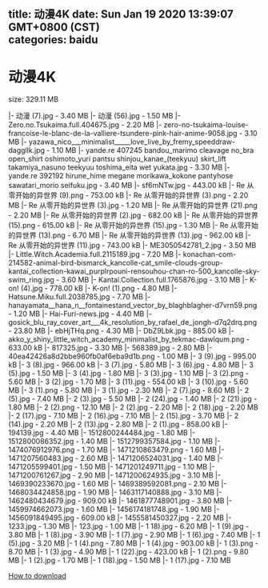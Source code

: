 
title: 动漫4K
date: Sun Jan 19 2020 13:39:07 GMT+0800 (CST)    
categories: baidu
---

# 动漫4K
size: 329.11 MB
 
 
|- 动漫 (7).jpg - 3.40 MB
|- 动漫 (56).jpg - 1.50 MB
|- Zero.no.Tsukaima.full.404675.jpg - 2.20 MB
|- zero-no-tsukaima-louise-francoise-le-blanc-de-la-valliere-tsundere-pink-hair-anime-9058.jpg - 3.10 MB
|- yazawa_nico___minimalist_____love_live_by_fremy_speeddraw-daggllk.jpg - 1.10 MB
|- yande.re 407245 bandou_marimo cleavage no_bra open_shirt oshimoto_yuri pantsu shinjou_kanae_(teekyuu) skirt_lift takamiya_nasuno teekyuu toshima_eita wet yukata.jpg - 3.30 MB
|- yande.re 392192 hirune_hime megane morikawa_kokone pantyhose sawatari_morio seifuku.jpg - 3.40 MB
|- sf6mNTw.jpg - 443.00 kB
|- Re 从零开始的异世界 (9).png - 753.00 kB
|- Re 从零开始的异世界 (3).png - 2.20 MB
|- Re 从零开始的异世界 (3).jpg - 1.20 MB
|- Re 从零开始的异世界 (21).png - 2.20 MB
|- Re 从零开始的异世界 (2).jpg - 682.00 kB
|- Re 从零开始的异世界 (15).png - 615.00 kB
|- Re 从零开始的异世界 (15).jpg - 1.30 MB
|- Re 从零开始的异世界 (13).png - 6.70 MB
|- Re 从零开始的异世界 (13).jpg - 962.00 kB
|- Re 从零开始的异世界 (11).jpg - 743.00 kB
|- ME3050542781_2.jpg - 3.50 MB
|- Little.Witch.Academia.full.2115189.jpg - 7.20 MB
|- konachan-com-214582-animal-bird-bismarck_kancolle-cat_smile-clouds-group-kantai_collection-kawai_purplrpouni-rensouhou-chan-ro-500_kancolle-sky-swim_ring.jpg - 3.60 MB
|- Kantai.Collection.full.1765876.jpg - 3.10 MB
|- K-on! (4).jpg - 778.00 kB
|- K-on! (1).png - 4.80 MB
|- Hatsune.Miku.full.2038785.jpg - 7.70 MB
|- hanayamata__hana_n__fontainestand_vector_by_blaghblagher-d7vrn59.png - 1.20 MB
|- Hai-Furi-news.jpg - 4.40 MB
|- gosick_blu_ray_cover_art___4k_resolution_by_rafael_de_jongh-d7q2drq.png - 23.80 MB
|- ebHjTHq.png - 4.30 MB
|- DbZ9Lbk.jpg - 885.00 kB
|- akko_y_shiny_little_witch_academy_minimalist_by_tekmac-dawlqum.png - 633.00 kB
|- 817325.jpg - 3.30 MB
|- 568389.jpg - 2.80 MB
|- 40ea42426a8d2bbe960fb0af6eba9d1b.png - 1.00 MB
|- 3 (9).jpg - 995.00 kB
|- 3 (8).jpg - 966.00 kB
|- 3 (7).jpg - 5.80 MB
|- 3 (6).jpg - 4.80 MB
|- 3 (5).jpg - 1.50 MB
|- 3 (4).jpg - 1.80 MB
|- 3 (3).jpg - 1.10 MB
|- 3 (2).png - 5.60 MB
|- 3 (2).jpg - 1.70 MB
|- 3 (11).jpg - 554.00 kB
|- 3 (10).jpg - 5.60 MB
|- 3 (1).png - 5.80 MB
|- 3 (1).jpg - 2.30 MB
|- 2 (7).jpg - 8.60 MB
|- 2 (5).jpg - 7.40 MB
|- 2 (3).jpg - 5.50 MB
|- 2 (24).jpg - 1.40 MB
|- 2 (21).jpg - 1.80 MB
|- 2 (2).png - 12.10 MB
|- 2 (2).jpg - 2.20 MB
|- 2 (18).jpg - 2.20 MB
|- 2 (17).jpg - 7.10 MB
|- 2 (16).jpg - 7.10 MB
|- 2 (15).jpg - 3.70 MB
|- 2 (14).jpg - 2.20 MB
|- 2 (13).jpg - 2.80 MB
|- 2 (1).jpg - 858.00 kB
|- 194139.jpg - 4.40 MB
|- 1512800244484.jpg - 1.80 MB
|- 1512800086352.jpg - 1.40 MB
|- 1512799357584.jpg - 1.10 MB
|- 1474076912976.png - 1.70 MB
|- 1471210863479.png - 1.60 MB
|- 1471207560483.jpg - 2.60 MB
|- 1471206524031.jpg - 1.40 MB
|- 1471205599401.jpg - 1.50 MB
|- 1471201249711.jpg - 1.10 MB
|- 1471200761267.jpg - 2.90 MB
|- 1471200624935.jpg - 3.10 MB
|- 1469390233670.jpg - 1.60 MB
|- 1469389592081.png - 2.10 MB
|- 1468034424858.jpg - 1.90 MB
|- 1463117140888.jpg - 3.10 MB
|- 1462480434679.jpg - 909.00 kB
|- 1461877748901.jpg - 3.80 MB
|- 1459974662073.jpg - 1.60 MB
|- 1456174181748.jpg - 1.90 MB
|- 1456091849495.jpg - 609.00 kB
|- 1455581450327.jpg - 2.20 MB
|- 1233.jpg - 1.30 MB
|- 123.jpg - 1.00 MB
|- 1 18).jpg - 6.20 MB
|- 1 (9).jpg - 3.80 MB
|- 1 (8).jpg - 3.90 MB
|- 1 (7).jpg - 2.90 MB
|- 1 (6).jpg - 7.40 MB
|- 1 (5).jpg - 3.20 MB
|- 1 (4).png - 7.80 MB
|- 1 (4).jpg - 903.00 kB
|- 1 (3).png - 8.70 MB
|- 1 (3).jpg - 4.90 MB
|- 1 (22).jpg - 423.00 kB
|- 1 (2).png - 9.80 MB
|- 1 (2).jpg - 1.70 MB
|- 1 (18).jpg - 1.50 MB
|- 1 (17).jpg - 7.10 MB

[How to download](https://bpcam.bemobtrk.com/go/2ceec3aa-1ca2-46d6-b9ff-aaa5c184517c?jno=5393)
